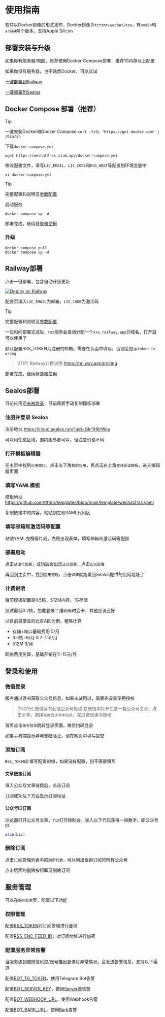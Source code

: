 # 使用指南

软件以Docker镜像的形式发布，Docker镜像为`ttttmr/wechat2rss`，有`amd64`和`arm64`两个版本，支持Apple Silicon

## 部署安装与升级

如果你有服务器/电脑，推荐使用Docker Compose部署，推荐1G内存以上配置

如果你没有服务器，也不熟悉Docker，可以试试

[一键部署到Railway](#railway部署)

[一键部署到Sealos](#sealos部署)

## Docker Compose 部署（推荐）

> [!TIP]
> 一键安装Docker和Docker Compose
> `curl -fsSL "https://get.docker.com" | /bin/sh`

下载`docker-compose.yml`

```shell
wget https://wechat2rss.xlab.app/docker-compose.yml
```

修改配置文件，填写`LIC_EMAIL`、`LIC_CODE`和`RSS_HOST`等配置到环境变量中

```shell
vi docker-compose.yml
```

> [!TIP]
> 完整配置和说明见[参数配置](config)

启动服务

```shell
docker compose up -d
```

部署完成，继续[登录和使用](#登录和使用)

### 升级

```shell
docker compose pull
docker compose up -d
```

## Railway部署

点击一键部署，包含自动升级更新

[![Deploy on Railway](https://railway.app/button.svg)](https://railway.app/template/KIQWgJ?referralCode=t4q678)

配置页填入`LIC_EMAIL`为邮箱，`LIC_CODE`为激活码

> [!TIP]
> 完整配置和说明见[参数配置](config)

一段时间部署完成后，rss服务会自动分配一个`xxx.railway.app`的域名，打开就可以使用了

默认配置RSS_TOKEN为注册的邮箱，需要在页面中填写，否则会提示`token is wrong`

> [!TIP] Railway计费说明
> https://railway.app/pricing

部署完成，继续[登录和使用](#登录和使用)

## Sealos部署

目前应用还[未被收录](https://github.com/labring-actions/templates/pull/326)，目前需要手动复制模板部署

### 注册并登录 Sealos

注册地址 https://cloud.sealos.run/?uid=Gkr1H6rWou

可以用任意区域，国内国外都可以，但注意价格不同

### 打开模板编辑器

在主页中找到`应用商店`，点击左下角`我的应用`，再点击右上角`在线调试模板`，进入编辑器页面

### 填写YAML模板

模板地址 https://github.com/ttttmr/templates/blob/main/template/wechat2rss.yaml

复制链接中的内容，粘贴到左侧YAML代码区

### 填写邮箱和激活码等配置

粘贴YAML完稍等片刻，右侧出现表单，填写邮箱和激活码等配置

### 部署启动

点击`试运行部署`，成功后会出现`正式部署`，点击`正式部署`

再回到主页中，找到`应用管理`，点击`详情`就能看到Sealos提供的公网地址了

### 计费说明

目前模板配置是0.5核，512M内存，1G存储

测试最低0.2核，加载登录二维码有时会卡，其他应该还好

以目前最便宜的北京A区为例，粗略计算

- 存储+端口基础费用 5/月
- 0.5核=6/月 0.2=2.5/月
- 512M 3/月

网络费用另算，基础开销在11-15元/月

## 登录和使用

### 微信登录

服务通过读书获取公众号信息，如果未试用过，需要先安装使用授权

> [!NOTE] 微信读书获取公众号授权
> 在微信中打开任意一篇公众号文章，点击分享，选择`在微信读书中阅读`，完成微信读书授权

首页点击`账号登录`跳转登录页面，微信扫码登录

如果手机端提示异地登陆验证，请在网页中填写提交

### 添加订阅

`RSS_TOKEN`处填写配置的值，如果没有配置，则不需要填写

#### 文章链接订阅

填入公众号文章链接后，点击订阅

订阅成功后下方会显示订阅地址

#### 公众号ID订阅

浏览器打开公众号文章，`f12`打开控制台，输入以下代码获得一串数字，即公众号ID

```js
atob(biz)
```

### 删除订阅

点击订阅管理列表中的`刷新列表`，可以列出当前订阅的所有公众号

点击后面的删除按钮即可删除订阅

## 服务管理

可以在`服务配置`页，配置以下功能

### 权限管理

配置[RSS_TOKEN](./config#rss-token)对订阅管理进行鉴权

配置[RSS_ENC_FEED_ID](./config#rss-enc-feed-id)，对订阅地址进行加密

### 配置服务异常告警

当服务遇到被微信风控/账号推出登录灯异常情况，会发送告警信息，支持以下渠道

配置[BOT_TG_TOKEN](./config#bot-tg-token)，使用Telegram Bot告警

配置[BOT_SERVER_KEY](./config#bot-server-key)，使用[Server酱](https://sct.ftqq.com/)告警

配置[BOT_WEBHOOK_URL](./config#bot-server-key)，使用Webhook告警

配置[BOT_BARK_URL](./config#bot-server-key)，使用[Bark](https://bark.day.app/)告警